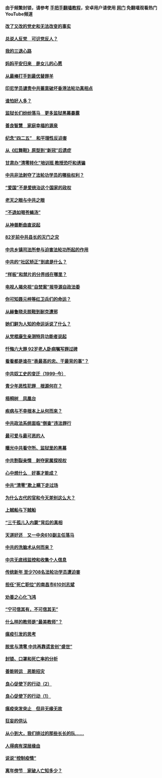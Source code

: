 #### 由于频繁封锁，请参考 [手把手翻墙教程](https://github.com/gfw-breaker/guides/wiki/)，安卓用户请使用 [网门](https://github.com/gfw-breaker/nogfw/blob/master/dl.md?t=05040201) 免翻墙观看热门YouTube频道 

#### [改了又改的党史和无法改变的事实](../pages/19/424037.md?t=05040201) 

#### [总说人反党　可识党反人？](../pages/19/423820.md?t=05040201) 

#### [我的三退心路](../pages/19/423876.md?t=05040201) 

#### [妈妈平安归来　是女儿的心愿](../pages/19/423947.md?t=05040201) 

#### [从最棒打手到最优替罪羊](../pages/19/423819.md?t=05040201) 

#### [印尼学员谴责中共蓄意破坏香港法轮功真相点](../pages/19/423902.md?t=05040201) 

#### [谁怕好人多？](../pages/19/423774.md?t=05040201) 

#### [监狱长们纷纷落马　更多监狱黑幕暴露](../pages/19/423787.md?t=05040201) 

#### [善良智慧　家庭幸福的源泉](../pages/19/423632.md?t=05040201) 

#### [纪念“四二五”　和平理性反迫害](../pages/19/423660.md?t=05040201) 

#### [从《红舞鞋》原型到“新冠”后遗症](../pages/19/423509.md?t=05040201) 

#### [甘肃办“清零转化”培训班 教授恐吓和诱骗](../pages/19/423498.md?t=05040201) 

#### [中共非法剥夺了法轮功学员的哪些权利？](../pages/19/423392.md?t=05040201) 

#### [“爱国”不是爱统治这个国家的政权](../pages/19/423029.md?t=05040201) 

#### [老天之眼与中共之眼](../pages/19/423378.md?t=05040201) 

#### [“不退如喝苍蝇汤”](../pages/19/423287.md?t=05040201) 

#### [从神兽断曲直说起](../pages/19/423201.md?t=05040201) 

#### [82岁前中共县长的灭门之灾](../pages/19/423055.md?t=05040201) 

#### [中共乡镇司法所参与迫害法轮功所起的作用](../pages/19/423064.md?t=05040201) 

#### [中共的“社区矫正”到底是什么？](../pages/19/422870.md?t=05040201) 

#### [“样板”和禁片的分界线在哪里？](../pages/19/422704.md?t=05040201) 

#### [电视人揭央视“自焚案”报导源自政法委](../pages/19/422770.md?t=05040201) 

#### [你可知聂元梓等红卫兵们的命运？](../pages/19/422848.md?t=05040201) 

#### [从赫鲁晓夫脱鞋到耐克遭邪](../pages/19/422826.md?t=05040201) 

#### [她们鲜为人知的命运诉说了什么？](../pages/19/422754.md?t=05040201) 

#### [从党棍康生亲测特异功能者说起](../pages/19/422657.md?t=05040201) 

#### [忏悔六大罪 92岁老人卧病嘱写罪过碑](../pages/19/422750.md?t=05040201) 

#### [看看都是谁在“表最高的忠、干最背的事”？](../pages/19/422703.md?t=05040201) 

#### [中共奴工史的变迁（1999-今）](../pages/19/422656.md?t=05040201) 

#### [青少年恶性犯罪　根源何在？](../pages/19/422449.md?t=05040201) 

#### [梧桐树　凤凰台](../pages/19/422442.md?t=05040201) 

#### [疾病与不幸根本上从何而来？](../pages/19/422438.md?t=05040201) 

#### [中共政法系统面临“倒查”违法罪行](../pages/19/422497.md?t=05040201) 

#### [最可爱与最可恶的人](../pages/19/422448.md?t=05040201) 

#### [曝光中共看守所、监狱里的黑幕](../pages/19/422390.md?t=05040201) 

#### [中共割裂亲情　剥夺家属探视权](../pages/19/422364.md?t=05040201) 

#### [心中想什么　好事才能成？](../pages/19/422318.md?t=05040201) 

#### [中共“清零”欺上瞒下走过场](../pages/19/422306.md?t=05040201) 

#### [为什么古代的官和今天差别这么大？](../pages/19/422228.md?t=05040201) 

#### [上贼船与下贼船](../pages/19/422276.md?t=05040201) 

#### [“三千孤儿入内蒙”背后的真相](../pages/19/422229.md?t=05040201) 

#### [天道好还　又一中央610副主任落马](../pages/19/422155.md?t=05040201) 

#### [中共的洗脑术从何而来？](../pages/19/422154.md?t=05040201) 

#### [中共无底线监控和收集个人信息](../pages/19/422039.md?t=05040201) 

#### [传统新年 至少708名法轮功学员遭迫害](../pages/19/421946.md?t=05040201) 

#### [担任“死亡职位”的南昌市610刘志斌](../pages/19/421957.md?t=05040201) 

#### [劝善之心化飞鸿](../pages/19/421164.md?t=05040201) 

#### [“宁可信其有，不可信其无”](../pages/19/421691.md?t=05040201) 

#### [什么样的教师是“最美教师”？](../pages/19/421755.md?t=05040201) 

#### [瘟疫引发的思考](../pages/19/421594.md?t=05040201) 

#### [脱贫与清零 中共再靠谎言创“盛世”](../pages/19/421590.md?t=05040201) 

#### [封锁、口罩和死亡率的分析](../pages/19/421495.md?t=05040201) 

#### [善能转运　恶能招灾](../pages/19/421334.md?t=05040201) 

#### [良心促使下的行动（2）](../pages/19/421361.md?t=05040201) 

#### [良心促使下的行动（1）](../pages/19/421302.md?t=05040201) 

#### [瘟疫突发突止　但非无缘无故](../pages/19/421281.md?t=05040201) 

#### [狂妄的供认](../pages/19/421199.md?t=05040201) 

#### [从小到大，我们排过的那些长长的队……](../pages/19/421243.md?t=05040201) 

#### [人得病有深层缘由](../pages/19/420864.md?t=05040201) 

#### [说说“控制疫情”](../pages/19/420831.md?t=05040201) 

#### [离年傍节　家破人亡知多少？](../pages/19/420563.md?t=05040201) 

